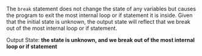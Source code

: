 The `break` statement does not change the state of any variables but causes the program to exit the most internal loop or if statement it is inside. Given that the initial state is unknown, the output state will reflect that we break out of the most internal loop or if statement.

Output State: **the state is unknown, and we break out of the most internal loop or if statement**